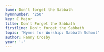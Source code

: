 ```yaml
---
tune: Don't forget the Sabbath
hymnnumber: '250'
key: C Major
title: Don't Forget the Sabbath
firstline: Don't forget the Sabbath
topic: 'Hymns for Worship: Sabbath School'
author: Fanny Crosby
year: '-'
---
```

